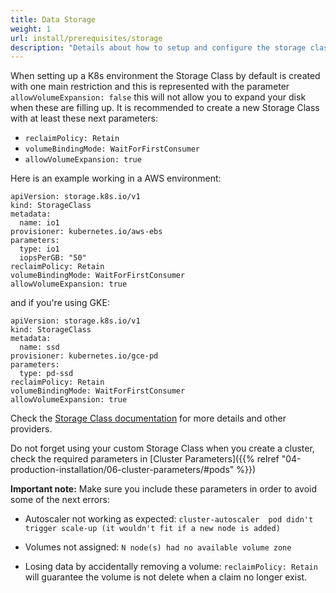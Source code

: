 ```yaml
---
title: Data Storage
weight: 1
url: install/prerequisites/storage
description: "Details about how to setup and configure the storage classes. Storage classes are used by the database clusters and will impact performance and availability of the cluster."
---
```


When setting up a K8s environment the Storage Class by default is created with one main restriction and this is represented with the parameter `allowVolumeExpansion: false` this will not allow you to expand your disk when these are filling up. It is recommended to create a new Storage Class with at least these next parameters:

- `reclaimPolicy: Retain`
- `volumeBindingMode: WaitForFirstConsumer`
- `allowVolumeExpansion: true`

Here is an example working in a AWS environment:

```
apiVersion: storage.k8s.io/v1
kind: StorageClass
metadata:
  name: io1
provisioner: kubernetes.io/aws-ebs
parameters:
  type: io1
  iopsPerGB: "50"
reclaimPolicy: Retain
volumeBindingMode: WaitForFirstConsumer
allowVolumeExpansion: true
```

and if you're using GKE:

```
apiVersion: storage.k8s.io/v1
kind: StorageClass
metadata:
  name: ssd
provisioner: kubernetes.io/gce-pd
parameters:
  type: pd-ssd
reclaimPolicy: Retain
volumeBindingMode: WaitForFirstConsumer
allowVolumeExpansion: true
```

Check the [Storage Class documentation](https://kubernetes.io/docs/concepts/storage/storage-classes/) for more details and other providers.

Do not forget using your custom Storage Class when you create a cluster, check the required parameters in [Cluster Parameters]({{% relref "04-production-installation/06-cluster-parameters/#pods" %}})

**Important note:**
Make sure you include these parameters in order to avoid some of the next errors:

- Autoscaler not working as expected:
`cluster-autoscaler  pod didn't trigger scale-up (it wouldn't fit if a new node is added)`

- Volumes not assigned:
`N node(s) had no available volume zone`

- Losing data by accidentally removing a volume:
`reclaimPolicy: Retain` will guarantee the volume is not delete when a claim no longer exist.


